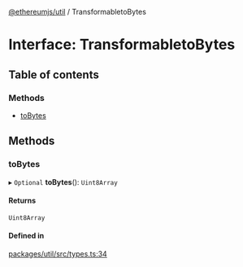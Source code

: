 [@ethereumjs/util](../README.md) / TransformabletoBytes

# Interface: TransformabletoBytes

## Table of contents

### Methods

- [toBytes](TransformabletoBytes.md#tobytes)

## Methods

### toBytes

▸ `Optional` **toBytes**(): `Uint8Array`

#### Returns

`Uint8Array`

#### Defined in

[packages/util/src/types.ts:34](https://github.com/ethereumjs/ethereumjs-monorepo/blob/master/packages/util/src/types.ts#L34)
